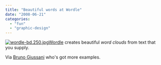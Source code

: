 ```yaml
---
title: "Beautiful words at Wordle"
date: "2008-06-21"
categories: 
  - "fun"
  - "graphic-design"
---
```


[![wordle-bd.250.jpg](images/wordle-bd2501.jpg)](http://wordle.net)[Wordle](http://wordle.net) creates beautiful _word clouds_ from text that you supply.

Via [Bruno Giussani](http://www.lunchoverip.com/2008/06/word-clouds.html) who's got more examples.
